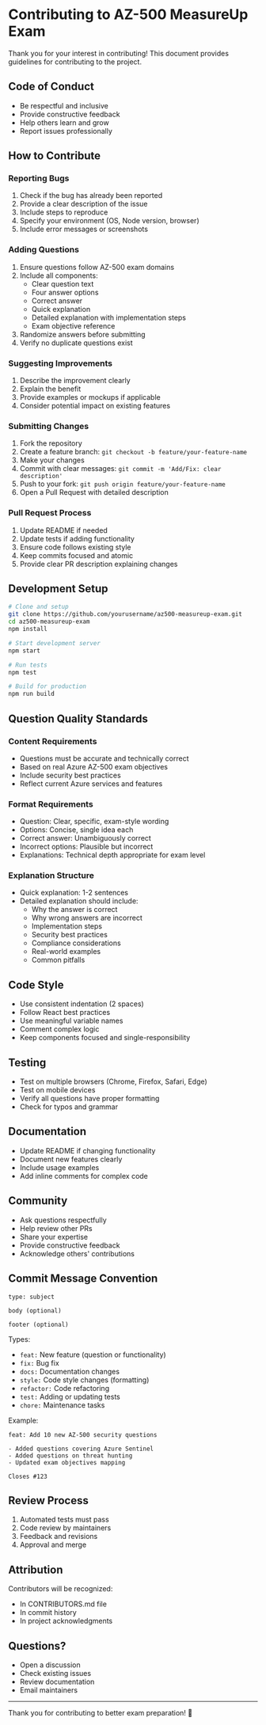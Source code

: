 # Contributing to AZ-500 MeasureUp Exam

Thank you for your interest in contributing! This document provides guidelines for contributing to the project.

## Code of Conduct

- Be respectful and inclusive
- Provide constructive feedback
- Help others learn and grow
- Report issues professionally

## How to Contribute

### Reporting Bugs

1. Check if the bug has already been reported
2. Provide a clear description of the issue
3. Include steps to reproduce
4. Specify your environment (OS, Node version, browser)
5. Include error messages or screenshots

### Adding Questions

1. Ensure questions follow AZ-500 exam domains
2. Include all components:
   - Clear question text
   - Four answer options
   - Correct answer
   - Quick explanation
   - Detailed explanation with implementation steps
   - Exam objective reference
3. Randomize answers before submitting
4. Verify no duplicate questions exist

### Suggesting Improvements

1. Describe the improvement clearly
2. Explain the benefit
3. Provide examples or mockups if applicable
4. Consider potential impact on existing features

### Submitting Changes

1. Fork the repository
2. Create a feature branch: `git checkout -b feature/your-feature-name`
3. Make your changes
4. Commit with clear messages: `git commit -m 'Add/Fix: clear description'`
5. Push to your fork: `git push origin feature/your-feature-name`
6. Open a Pull Request with detailed description

### Pull Request Process

1. Update README if needed
2. Update tests if adding functionality
3. Ensure code follows existing style
4. Keep commits focused and atomic
5. Provide clear PR description explaining changes

## Development Setup

```bash
# Clone and setup
git clone https://github.com/yourusername/az500-measureup-exam.git
cd az500-measureup-exam
npm install

# Start development server
npm start

# Run tests
npm test

# Build for production
npm run build
```

## Question Quality Standards

### Content Requirements
- Questions must be accurate and technically correct
- Based on real Azure AZ-500 exam objectives
- Include security best practices
- Reflect current Azure services and features

### Format Requirements
- Question: Clear, specific, exam-style wording
- Options: Concise, single idea each
- Correct answer: Unambiguously correct
- Incorrect options: Plausible but incorrect
- Explanations: Technical depth appropriate for exam level

### Explanation Structure
- Quick explanation: 1-2 sentences
- Detailed explanation should include:
  - Why the answer is correct
  - Why wrong answers are incorrect
  - Implementation steps
  - Security best practices
  - Compliance considerations
  - Real-world examples
  - Common pitfalls

## Code Style

- Use consistent indentation (2 spaces)
- Follow React best practices
- Use meaningful variable names
- Comment complex logic
- Keep components focused and single-responsibility

## Testing

- Test on multiple browsers (Chrome, Firefox, Safari, Edge)
- Test on mobile devices
- Verify all questions have proper formatting
- Check for typos and grammar

## Documentation

- Update README if changing functionality
- Document new features clearly
- Include usage examples
- Add inline comments for complex code

## Community

- Ask questions respectfully
- Help review other PRs
- Share your expertise
- Provide constructive feedback
- Acknowledge others' contributions

## Commit Message Convention

```
type: subject

body (optional)

footer (optional)
```

Types:
- `feat:` New feature (question or functionality)
- `fix:` Bug fix
- `docs:` Documentation changes
- `style:` Code style changes (formatting)
- `refactor:` Code refactoring
- `test:` Adding or updating tests
- `chore:` Maintenance tasks

Example:
```
feat: Add 10 new AZ-500 security questions

- Added questions covering Azure Sentinel
- Added questions on threat hunting
- Updated exam objectives mapping

Closes #123
```

## Review Process

1. Automated tests must pass
2. Code review by maintainers
3. Feedback and revisions
4. Approval and merge

## Attribution

Contributors will be recognized:
- In CONTRIBUTORS.md file
- In commit history
- In project acknowledgments

## Questions?

- Open a discussion
- Check existing issues
- Review documentation
- Email maintainers

---

Thank you for contributing to better exam preparation! 🙏
